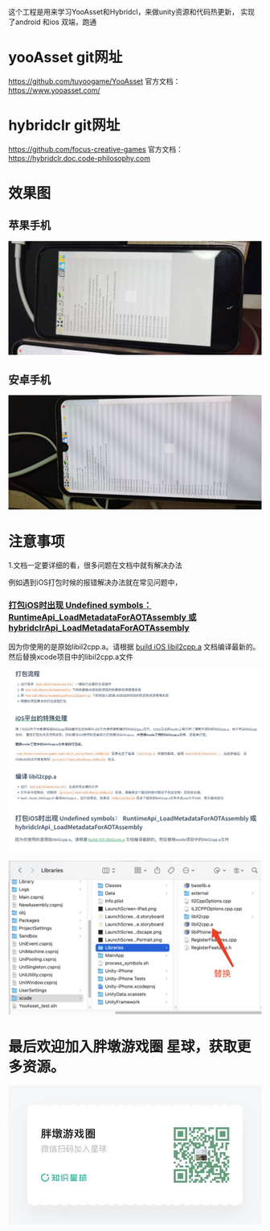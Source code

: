 这个工程是用来学习YooAsset和Hybridcl，来做unity资源和代码热更新，
实现了android 和ios 双端，跑通

# yooAsset git网址
https://github.com/tuyoogame/YooAsset
官方文档：https://www.yooasset.com/
# hybridclr git网址
https://github.com/focus-creative-games
官方文档：https://hybridclr.doc.code-philosophy.com

# 效果图
## 苹果手机
![](../文档图片存放处/862fc0a15dc17136f226dc2ce126605.jpg)

## 安卓手机
![](../文档图片存放处/de39b9a60d1b7a6797b4c26f98510e0.jpg)

# 注意事项
1.文档一定要详细的看，很多问题在文档中就有解决办法

例如遇到iOS打包时候的报错解决办法就在常见问题中，
### [打包iOS时出现 Undefined symbols： RuntimeApi_LoadMetadataForAOTAssembly 或 hybridclrApi_LoadMetadataForAOTAssembly](https://hybridclr.doc.code-philosophy.com/#/help/commonerrors?id=%e6%89%93%e5%8c%85ios%e6%97%b6%e5%87%ba%e7%8e%b0-undefined-symbols%ef%bc%9a-runtimeapi_loadmetadataforaotassembly-%e6%88%96-hybridclrapi_loadmetadataforaotassembly)

因为你使用的是原始libil2cpp.a。请根据 [build iOS libil2cpp.a](https://hybridclr.doc.code-philosophy.com/#/basic/buildpipeline) 文档编译最新的。然后替换xcode项目中的libil2cpp.a文件

![](../文档图片存放处/38af996cc0985be65c4a964fba002d6.png)
![](../文档图片存放处/cdce1307b75fc3bf87eb0bbb72116d2.png)

![](../文档图片存放处/bf0a2ed3e9a8d31b654532664776d03.png)


# 最后欢迎加入胖墩游戏圈 星球，获取更多资源。


![](../Readme图片/胖墩星球号.jpeg)